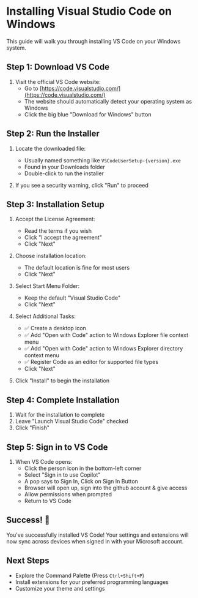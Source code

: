 # Installing Visual Studio Code on Windows

This guide will walk you through installing VS Code on your Windows system.

## Step 1: Download VS Code

1. Visit the official VS Code website:
   - Go to [https://code.visualstudio.com/](https://code.visualstudio.com/)
   - The website should automatically detect your operating system as Windows
   - Click the big blue "Download for Windows" button

## Step 2: Run the Installer

1. Locate the downloaded file:
   - Usually named something like `VSCodeUserSetup-{version}.exe`
   - Found in your Downloads folder
   - Double-click to run the installer

2. If you see a security warning, click "Run" to proceed

## Step 3: Installation Setup

1. Accept the License Agreement:
   - Read the terms if you wish
   - Click "I accept the agreement"
   - Click "Next"

2. Choose installation location:
   - The default location is fine for most users
   - Click "Next"

3. Select Start Menu Folder:
   - Keep the default "Visual Studio Code"
   - Click "Next"

4. Select Additional Tasks:
   - ✅ Create a desktop icon
   - ✅ Add "Open with Code" action to Windows Explorer file context menu
   - ✅ Add "Open with Code" action to Windows Explorer directory context menu
   - ✅ Register Code as an editor for supported file types
   - Click "Next"

5. Click "Install" to begin the installation

## Step 4: Complete Installation

1. Wait for the installation to complete
2. Leave "Launch Visual Studio Code" checked
3. Click "Finish"

## Step 5: Sign in to VS Code

1. When VS Code opens:
   - Click the person icon in the bottom-left corner
   - Select "Sign in to use Copilot"
   - A pop says to Sign In, Click on Sign In Button
   - Browser will open up, sign into the github account & give access
   - Allow permissions when prompted
   - Return to VS Code

## Success! 🎉

You've successfully installed VS Code! Your settings and extensions will now sync across devices when signed in with your Microsoft account.

## Next Steps
- Explore the Command Palette (Press `Ctrl+Shift+P`)
- Install extensions for your preferred programming languages
- Customize your theme and settings
